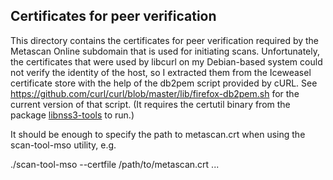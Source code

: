 ## Certificates for peer verification

This directory contains the certificates for peer verification required by the
Metascan Online subdomain that is used for initiating scans. Unfortunately,
the certificates that were used by libcurl on my Debian-based system could not
verify the identity of the host, so I extracted them from the Iceweasel
certificate store with the help of the db2pem script provided by cURL. See
https://github.com/curl/curl/blob/master/lib/firefox-db2pem.sh for the current
version of that script. (It requires the certutil binary from the package
[libnss3-tools](https://packages.debian.org/libnss3-tools) to run.)

It should be enough to specify the path to metascan.crt when using the
scan-tool-mso utility, e.g.

  ./scan-tool-mso --certfile /path/to/metascan.crt <other arguments here> ...
